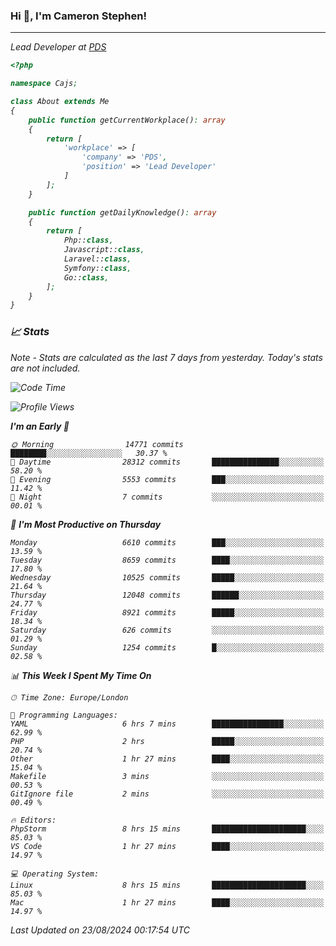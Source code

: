 ### Hi 👋, I'm Cameron Stephen!
<hr>
<p><em>Lead Developer at <a href="https://prindatasolutions.co.uk">PDS</a></p>


```php
<?php

namespace Cajs;

class About extends Me
{
    public function getCurrentWorkplace(): array
    {
        return [
            'workplace' => [
                'company' => 'PDS',
                'position' => 'Lead Developer'
            ]
        ];
    }

    public function getDailyKnowledge(): array
    {
        return [
            Php::class,
            Javascript::class,
            Laravel::class,
            Symfony::class,
            Go::class,
        ];
    }
}
```

### 📈 Stats
<p><em>Note - Stats are calculated as the last 7 days from yesterday. Today's stats are not included.</em></p>


<!--START_SECTION:waka-->
![Code Time](http://img.shields.io/badge/Code%20Time-3%2C908%20hrs%2023%20mins-blue)

![Profile Views](http://img.shields.io/badge/Profile%20Views-0-blue)

**I'm an Early 🐤** 

```text
🌞 Morning                14771 commits       ████████░░░░░░░░░░░░░░░░░   30.37 % 
🌆 Daytime                28312 commits       ███████████████░░░░░░░░░░   58.20 % 
🌃 Evening                5553 commits        ███░░░░░░░░░░░░░░░░░░░░░░   11.42 % 
🌙 Night                  7 commits           ░░░░░░░░░░░░░░░░░░░░░░░░░   00.01 % 
```
📅 **I'm Most Productive on Thursday** 

```text
Monday                   6610 commits        ███░░░░░░░░░░░░░░░░░░░░░░   13.59 % 
Tuesday                  8659 commits        ████░░░░░░░░░░░░░░░░░░░░░   17.80 % 
Wednesday                10525 commits       █████░░░░░░░░░░░░░░░░░░░░   21.64 % 
Thursday                 12048 commits       ██████░░░░░░░░░░░░░░░░░░░   24.77 % 
Friday                   8921 commits        █████░░░░░░░░░░░░░░░░░░░░   18.34 % 
Saturday                 626 commits         ░░░░░░░░░░░░░░░░░░░░░░░░░   01.29 % 
Sunday                   1254 commits        █░░░░░░░░░░░░░░░░░░░░░░░░   02.58 % 
```


📊 **This Week I Spent My Time On** 

```text
🕑︎ Time Zone: Europe/London

💬 Programming Languages: 
YAML                     6 hrs 7 mins        ████████████████░░░░░░░░░   62.99 % 
PHP                      2 hrs               █████░░░░░░░░░░░░░░░░░░░░   20.74 % 
Other                    1 hr 27 mins        ████░░░░░░░░░░░░░░░░░░░░░   15.04 % 
Makefile                 3 mins              ░░░░░░░░░░░░░░░░░░░░░░░░░   00.53 % 
GitIgnore file           2 mins              ░░░░░░░░░░░░░░░░░░░░░░░░░   00.49 % 

🔥 Editors: 
PhpStorm                 8 hrs 15 mins       █████████████████████░░░░   85.03 % 
VS Code                  1 hr 27 mins        ████░░░░░░░░░░░░░░░░░░░░░   14.97 % 

💻 Operating System: 
Linux                    8 hrs 15 mins       █████████████████████░░░░   85.03 % 
Mac                      1 hr 27 mins        ████░░░░░░░░░░░░░░░░░░░░░   14.97 % 
```


 Last Updated on 23/08/2024 00:17:54 UTC
<!--END_SECTION:waka-->
